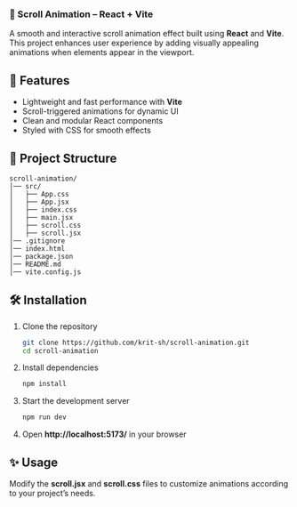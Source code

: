 ### 📜 Scroll Animation – React + Vite  
A smooth and interactive scroll animation effect built using **React** and **Vite**. This project enhances user experience by adding visually appealing animations when elements appear in the viewport.  

## 🚀 Features  
- Lightweight and fast performance with **Vite**  
- Scroll-triggered animations for dynamic UI  
- Clean and modular React components  
- Styled with CSS for smooth effects  

## 📂 Project Structure  
```
scroll-animation/
│── src/
│   ├── App.css
│   ├── App.jsx
│   ├── index.css
│   ├── main.jsx
│   ├── scroll.css
│   ├── scroll.jsx
│── .gitignore
│── index.html
│── package.json
│── README.md
│── vite.config.js
```

## 🛠️ Installation  
1. Clone the repository  
   ```sh
   git clone https://github.com/krit-sh/scroll-animation.git
   cd scroll-animation
   ```
2. Install dependencies  
   ```sh
   npm install
   ```
3. Start the development server  
   ```sh
   npm run dev
   ```
4. Open **http://localhost:5173/** in your browser  

## ✨ Usage  
Modify the **scroll.jsx** and **scroll.css** files to customize animations according to your project’s needs.  
